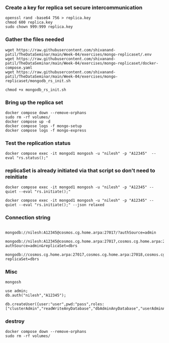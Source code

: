 ### Create a key for replica set secure intercommunication

```
openssl rand -base64 756 > replica.key
chmod 600 replica.key
sudo chown 999:999 replica.key
```

### Gather the files needed

```
wget https://raw.githubusercontent.com/shivanand-patil/TheDataSeminar/main/Week-04/exercises/mongo-replicaset/.env
wget https://raw.githubusercontent.com/shivanand-patil/TheDataSeminar/main/Week-04/exercises/mongo-replicaset/docker-compose.yaml
wget https://raw.githubusercontent.com/shivanand-patil/TheDataSeminar/main/Week-04/exercises/mongo-replicaset/mongodb_rs_init.sh

chmod +x mongodb_rs_init.sh
```

### Bring up the replica set

```
docker compose down --remove-orphans
sudo rm -rf volumes/
docker compose up -d
docker compose logs -f mongo-setup
docker compose logs -f mongo-express
```

### Test the replication status

```
docker compose exec -it mongod1 mongosh -u "nilesh" -p "A12345"  --eval "rs.status();"

```

### replicaSet is already initiated via that script so don't need to reinitiate

```
docker compose exec -it mongod1 mongosh -u "nilesh" -p "A12345" --quiet --eval "rs.initiate();"

docker compose exec -it mongod1 mongosh -u "nilesh" -p "A12345" --quiet --eval "rs.initiate();" --json relaxed
```

### Connection string

```

mongodb://nilesh:A12345@cosmos.cg.home.arpa:27017/?authSource=admin

mongodb://nilesh:A12345@cosmos.cg.home.arpa:27017,cosmos.cg.home.arpa:27018,cosmos.cg.home.arpa:27019/?
authSource=admin&replicaSet=dbrs

mongodb://cosmos.cg.home.arpa:27017,cosmos.cg.home.arpa:27018,cosmos.cg.home.arpa:27019/?replicaSet=dbrs

```

### Misc

```
mongosh

use admin;
db.auth("nilesh","A12345");

db.createUser({user:"user",pwd:"pass",roles:["clusterAdmin","readWriteAnyDatabase","dbAdminAnyDatabase","userAdminAnyDatabase"]});
```

### destroy

```
docker compose down --remove-orphans
sudo rm -rf volumes/
```
